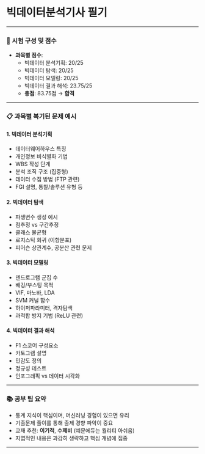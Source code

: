 # **빅데이터분석기사 필기**

---

### 🧠 시험 구성 및 점수
- **과목별 점수**:
  - 빅데이터 분석기획: 20/25  
  - 빅데이터 탐색: 20/25  
  - 빅데이터 모델링: 20/25  
  - 빅데이터 결과 해석: 23.75/25  
  - **총점**: 83.75점 → **합격**

---

### 📋 과목별 복기된 문제 예시

#### 1. 빅데이터 분석기획
- 데이터웨어하우스 특징
- 개인정보 비식별화 기법
- WBS 작성 단계
- 분석 조직 구조 (집중형)
- 데이터 수집 방법 (FTP 관련)
- FGI 설명, 통찰/솔루션 유형 등

#### 2. 빅데이터 탐색
- 파생변수 생성 예시
- 점추정 vs 구간추정
- 클래스 불균형
- 로지스틱 회귀 (이항분포)
- 피어슨 상관계수, 공분산 관련 문제

#### 3. 빅데이터 모델링
- 덴드로그램 군집 수
- 배깅/부스팅 목적
- VIF, 마노바, LDA
- SVM 커널 함수
- 하이퍼파라미터, 격자탐색
- 과적합 방지 기법 (ReLU 관련)

#### 4. 빅데이터 결과 해석
- F1 스코어 구성요소
- 카토그램 설명
- 민감도 정의
- 정규성 테스트
- 인포그래픽 vs 데이터 시각화

---

### 📚 공부 팁 요약
- 통계 지식이 핵심이며, 머신러닝 경험이 있으면 유리
- 기출문제 풀이를 통해 출제 경향 파악이 중요
- 교재 추천: **이기적**, **수제비** (예문에듀는 퀄리티 아쉬움)
- 지엽적인 내용은 과감히 생략하고 핵심 개념에 집중

---
